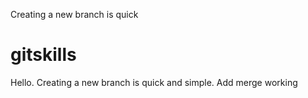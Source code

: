 Creating a new branch is quick
# gitskills
Hello.
Creating a new branch is quick and simple.
Add merge
working
